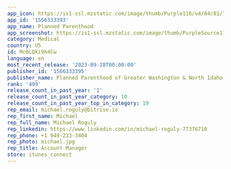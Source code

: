 ```yaml
---
app_icon: https://is1-ssl.mzstatic.com/image/thumb/Purple116/v4/84/81/7a/84817a23-b478-d2c7-e04d-a530f9e967df/AppIcon-1x_U007emarketing-0-10-0-85-220.png/1024x1024bb.png
app_id: '1566333393'
app_name: Planned Parenthood
app_screenshot: https://is1-ssl.mzstatic.com/image/thumb/PurpleSource115/v4/4e/6f/93/4e6f93c9-44b4-c89d-35c8-d337ab9ecdb4/32fc7746-088f-454d-a8a2-7449be513c0f_landing_page.png/1242x2688bb.png
category: Medical
country: US
id: Mc6LQki9h4Cw
language: en
most_recent_release: '2023-09-28T00:00:00'
publisher_id: '1566333395'
publisher_name: Planned Parenthood of Greater Washington & North Idaho
rank: '499'
release_count_in_past_year: '1'
release_count_in_past_year_category: 10
release_count_in_past_year_top_in_category: 19
rep_email: michael.roguly@bitrise.io
rep_first_name: Michael
rep_full_name: Michael Roguly
rep_linkedin: https://www.linkedin.com/in/michael-roguly-77376710
rep_phone: +1 949-233-3404
rep_photo: michael.jpg
rep_title: Account Manager
store: itunes_connect
---
```

